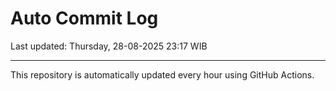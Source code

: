 # Auto Commit Log

Last updated: Thursday, 28-08-2025 23:17 WIB

---

This repository is automatically updated every hour using GitHub Actions.
